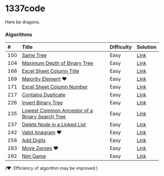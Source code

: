 1337code
========

Here be dragons.

### Algorithms

| #   | Title                                              | Difficulty | Solution    |
|:--- |:-------------------------------------------------- |:---------- |:----------- |
| 100 | [Same Tree][]                                      | Easy       | [Link][100] |
| 104 | [Maximum Depth of Binary Tree][]                   | Easy       | [Link][104] |
| 168 | [Excel Sheet Column Title][]                       | Easy       | [Link][168] |
| 169 | [Majority Element][] &hearts;                      | Easy       | [Link][169] |
| 171 | [Excel Sheet Column Number][]                      | Easy       | [Link][171] |
| 217 | [Contains Duplicate][]                             | Easy       | [Link][217] |
| 226 | [Invert Binary Tree][]                             | Easy       | [Link][226] |
| 235 | [Lowest Common Ancestor of a Binary Search Tree][] | Easy       | [Link][235] |
| 237 | [Delete Node in a Linked List][]                   | Easy       | [Link][237] |
| 242 | [Valid Anagram][] &hearts;                         | Easy       | [Link][242] |
| 258 | [Add Digits][]                                     | Easy       | [Link][258] |
| 283 | [Move Zeroes][] &hearts;                           | Easy       | [Link][283] |
| 292 | [Nim Game][]                                       | Easy       | [Link][292] |

(&hearts;: Efficiency of algorithm may be improved.)

[Add Digits]: https://leetcode.com/problems/add-digits/
[Contains Duplicate]: https://leetcode.com/problems/contains-duplicate/
[Delete Node in a Linked List]: https://leetcode.com/problems/delete-node-in-a-linked-list/
[Excel Sheet Column Number]: https://leetcode.com/problems/excel-sheet-column-number/
[Excel Sheet Column Title]: https://leetcode.com/problems/excel-sheet-column-title/
[Invert Binary Tree]: https://leetcode.com/problems/invert-binary-tree/
[Lowest Common Ancestor of a Binary Search Tree]: https://leetcode.com/problems/lowest-common-ancestor-of-a-binary-search-tree/
[Majority Element]: https://leetcode.com/problems/majority-element/
[Maximum Depth of Binary Tree]: https://leetcode.com/problems/maximum-depth-of-binary-tree/
[Move Zeroes]: https://leetcode.com/problems/move-zeroes/
[Nim Game]: https://leetcode.com/problems/nim-game/
[Same Tree]: https://leetcode.com/problems/same-tree/
[Valid Anagram]: https://leetcode.com/problems/valid-anagram/

[100]: ./src/com/gokeii/algorithms/easy/sameTree/SameTree.java
[104]: ./src/com/gokeii/algorithms/easy/maximumDepthOfBinaryTree/MaximumDepthOfBinaryTree.java
[168]: ./src/com/gokeii/algorithms/easy/excelSheetColumnTitle/ExcelSheetColumnTitle.java
[169]: ./src/com/gokeii/algorithms/easy/majorityElement/MajorityElement.java
[171]: ./src/com/gokeii/algorithms/easy/excelSheetColumnNumber/ExcelSheetColumnNumber.java
[217]: ./src/com/gokeii/algorithms/easy/containsDuplicate/ContainsDuplicate.java
[226]: ./src/com/gokeii/algorithms/easy/invertBinaryTree/InvertBinaryTree.java
[235]: ./src/com/gokeii/algorithms/easy/lowestCommonAncestorOfABinarySearchTree/LowestCommonAncestorOfABinarySearchTree.java
[237]: ./src/com/gokeii/algorithms/easy/deleteNodeInALinkedList/DeleteNodeInALinkedList.java
[242]: ./src/com/gokeii/algorithms/easy/validAnagram/ValidAnagram.java
[258]: ./src/com/gokeii/algorithms/easy/addDigits/AddDigits.java
[283]: ./src/com/gokeii/algorithms/easy/moveZeroes/MoveZeroes.java
[292]: ./src/com/gokeii/algorithms/easy/nimGame/NimGame.java